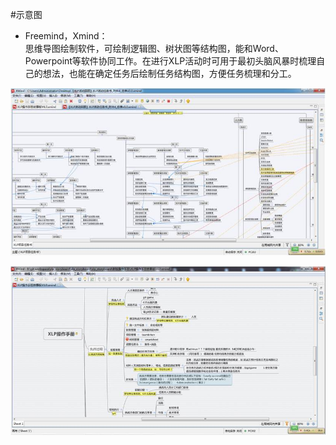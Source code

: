 #示意图
* Freemind，Xmind：  
思维导图绘制软件，可绘制逻辑图、树状图等结构图，能和Word、Powerpoint等软件协同工作。在进行XLP活动时可用于最初头脑风暴时梳理自己的想法，也能在确定任务后绘制任务结构图，方便任务梳理和分工。


![0](assets/digitized_tools/diagram/00.jpg)

![0](assets/digitized_tools/diagram/01.jpg)
